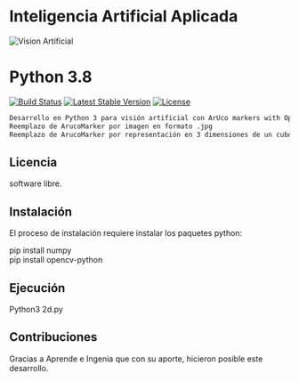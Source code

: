 # Inteligencia Artificial Aplicada
![Vision Artificial](https://github.com/walterpisacco/wp-deteccion_patentes/blob/main/lpr.png)

# Python 3.8

[![Build Status](https://travis-ci.org/laravel/lumen-framework.svg)](https://www.python.org/downloads/)
[![Latest Stable Version](https://poser.pugx.org/laravel/lumen-framework/v/stable.svg)](https://www.python.org/downloads/)
[![License](https://poser.pugx.org/laravel/lumen-framework/license.svg)](https://docs.python.org/3/license.html)

```bash
Desarrollo en Python 3 para visión artificial con ArUco markers with OpenCV.
Reemplazo de ArucoMarker por imagen en formato .jpg
Reemplazo de ArucoMarker por representación en 3 dimensiones de un cubo.
```

## Licencia

software libre.

## Instalación

El proceso de instalación requiere instalar los paquetes python:<br>

pip install numpy<br>
pip install opencv-python<br>

## Ejecución

Python3 2d.py

## Contribuciones

Gracias a Aprende e Ingenia que con su aporte, hicieron posible este desarrollo.
